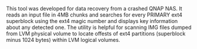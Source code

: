 This tool was developed for data recovery from a crashed QNAP NAS. It reads an input file in 4MB chunks and searches for every PRIMARY ext4 superblock using the ext4 magic number and displays key information about any detected one. The utility is helpful for scanning IMG files dumped from LVM physical volume to locate offests of ext4 partitions (superblock minus 1024 bytes) within LVM logical volumes. 